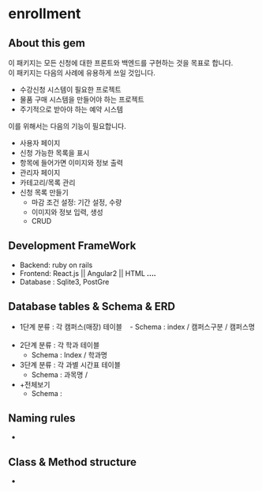 # enrollment

## About this gem
 이 패키지는 모든 신청에 대한 프론트와 백엔드를 구현하는 것을 목표로 합니다.  
 이 패키지는 다음의 사례에 유용하게 쓰일 것입니다.
 - 수강신청 시스템이 필요한 프로젝트
 - 물품 구매 시스템을 만들어야 하는 프로젝트
 - 주기적으로 받아야 하는 예약 시스템

 이를 위해서는 다음의 기능이 필요합니다.
 - 사용자 페이지
  - 신청 가능한 목록을 표시
  - 항목에 들어가면 이미지와 정보 출력
 - 관리자 페이지
  - 카테고리/목록 관리
  - 신청 목록 만들기
    - 마감 조건 설정: 기간 설정, 수량
    - 이미지와 정보 입력, 생성
    - CRUD

## Development FrameWork
- Backend: ruby on rails
- Frontend: React.js || Angular2 || HTML ***....***
- Database : Sqlite3, PostGre  

## Database tables & Schema & ERD  
* 1단계 분류 : 각 캠퍼스(매장) 테이블  
  - Schema : index / 캠퍼스구분 / 캠퍼스명  
* 2단계 분류 : 각 학과 테이블  
  - Schema : Index / 학과명  
* 3단계 분류 : 각 과별 시간표 테이블  
  - Schema : 과목명 /
* +전체보기  
  - Schema :  
## Naming rules
- 
## Class & Method structure
- 
